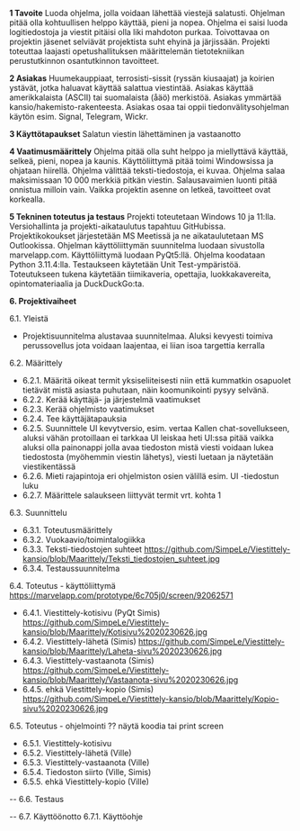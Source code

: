 **1 Tavoite** 
Luoda ohjelma, jolla voidaan lähettää viestejä salatusti. Ohjelman pitää olla kohtuullisen helppo käyttää, pieni ja nopea. Ohjelma ei saisi luoda logitiedostoja ja viestit pitäisi olla liki mahdoton purkaa. Toivottavaa on projektin jäsenet selviävät projektista suht ehyinä ja järjissään. Projekti toteuttaa laajasti opetushallituksen määrittelemän tietotekniikan perustutkinnon osantutkinnon tavoitteet.


**2 Asiakas**
Huumekauppiaat, terrosisti-sissit (ryssän kiusaajat) ja koirien ystävät, jotka haluavat käyttää salattua viestintää. Asiakas käyttää amerikkalaista (ASCII) tai suomalaista (åäö) merkistöä. Asiakas ymmärtää kansio/hakemisto-rakenteesta. Asiakas osaa tai oppii tiedonvälitysohjelman käytön esim. Signal, Telegram, Wickr.


**3 Käyttötapaukset**
Salatun viestin lähettäminen ja vastaanotto


**4 Vaatimusmäärittely**
Ohjelma pitää olla suht helppo ja miellyttävä käyttää, selkeä, pieni, nopea ja kaunis. Käyttöliittymä pitää toimi Windowsissa ja ohjataan hiirellä. Ohjelma välittää teksti-tiedostoja, ei kuvaa. Ohjelma salaa maksimissaan 10 000 merkkiä pitkän viestin. Salausavaimien luonti pitää onnistua milloin vain. Vaikka projektin asenne on letkeä, tavoitteet ovat korkealla.

 
**5 Tekninen toteutus ja testaus**
Projekti toteutetaan Windows 10 ja 11:lla. Versiohallinta ja projekti-aikataulutus tapahtuu GitHubissa. Projektikokoukset järjestetään MS Meetissä ja ne aikataulutetaan MS Outlookissa. Ohjelman käyttöliittymän suunnitelma luodaan sivustolla marvelapp.com. Käyttöliittymä luodaan PyQt5:llä. Ohjelma koodataan Python 3.11.4:lla. Testaukseen käytetään Unit Test-ympäristöä. Toteutukseen tukena käytetään tiimikaveria, opettajia, luokkakavereita, opintomateriaalia ja DuckDuckGo:ta.


**6. Projektivaiheet**

6.1. Yleistä
   - Projektisuunnitelma alustavaa suunnitelmaa. Aluksi kevyesti toimiva perussovellus jota voidaan laajentaa, ei liian isoa targettia kerralla

6.2. Määrittely
   - 6.2.1. Määritä oikeat termit yksiseliiteisesti niin että kummatkin osapuolet tietävät
   mistä asiasta puhutaan, näin koomunikointi pysyy selvänä.
   - 6.2.2. Kerää käyttäjä- ja järjestelmä vaatimukset
   - 6.2.3. Kerää ohjelmisto vaatimukset
   - 6.2.4. Tee käyttäjätapauksia
   - 6.2.5. Suunnittele UI kevytversio, esim. vertaa Kallen chat-sovellukseen, aluksi vähän protoillaan ei tarkkaa UI leiskaa heti
   UI:ssa pitää vaikka aluksi olla painonappi jolla avaa tiedoston mistä viesti voidaan lukea tiedostosta (myöhemmin viestin 
   lähetys), viesti luetaan ja näytetään viestikentässä
   - 6.2.6. Mieti rajapintoja eri ohjelmiston osien välillä esim. UI -tiedostun luku
   - 6.2.7. Määrittele salaukseen liittyvät termit vrt. kohta 1

6.3. Suunnittelu
   - 6.3.1. Toteutusmäärittely
   - 6.3.2. Vuokaavio/toimintalogiikka
   - 6.3.3. Teksti-tiedostojen suhteet https://github.com/SimpeLe/Viestittely-kansio/blob/Maarittely/Teksti_tiedostojen_suhteet.jpg
   - 6.3.4. Testaussuunnitelma
   
6.4. Toteutus - käyttöliittymä https://marvelapp.com/prototype/6c705j0/screen/92062571
   - 6.4.1. Viestittely-kotisivu (PyQt Simis) https://github.com/SimpeLe/Viestittely-kansio/blob/Maarittely/Kotisivu%2020230626.jpg
   - 6.4.2. Viestittely-lähetä (Simis) https://github.com/SimpeLe/Viestittely-kansio/blob/Maarittely/Laheta-sivu%2020230626.jpg
   - 6.4.3. Viestittely-vastaanota (Simis) https://github.com/SimpeLe/Viestittely-kansio/blob/Maarittely/Vastaanota-sivu%2020230626.jpg
   - 6.4.5. ehkä Viestittely-kopio (Simis) https://github.com/SimpeLe/Viestittely-kansio/blob/Maarittely/Kopio-sivu%2020230626.jpg
  
6.5. Toteutus - ohjelmointi
?? näytä koodia tai print screen  
   - 6.5.1. Viestittely-kotisivu 
   - 6.5.2. Viestittely-lähetä (Ville)
   - 6.5.3. Viestittely-vastaanota (Ville)
   - 6.5.4. Tiedoston siirto (Ville, Simis)
   - 6.5.5. ehkä Viestittely-kopio (Ville)
   
-- 6.6. Testaus
  
-- 6.7. Käyttöönotto
   6.7.1. Käyttöohje



